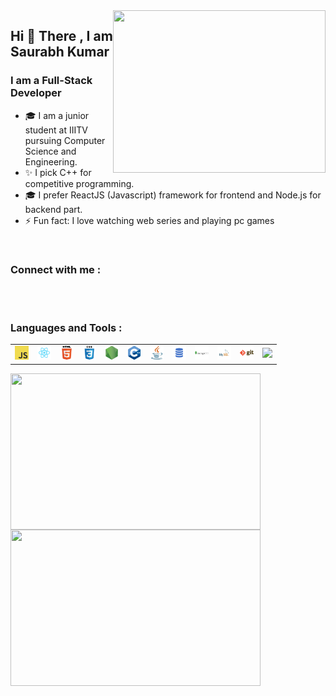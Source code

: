 
<img align="right" src="https://media.giphy.com/media/WTjXuYA2y4o3UZly3W/giphy.gif"  height="260px" width="340px"/>

## Hi 👋 There , I am Saurabh Kumar

### I am a Full-Stack Developer
- 🎓 I am a junior student at IIITV pursuing Computer Science and Engineering.
- ✨ I pick C++ for competitive programming.
- 🎓 I prefer ReactJS (Javascript) framework for frontend and Node.js for backend part.
- ⚡ Fun fact: I love watching web series and playing pc games

<br />

### Connect with me :

 [<img align="left" alt="" width="22px" 
 src="https://user-images.githubusercontent.com/47604864/102381927-d5b3dc00-3fef-11eb-892d-e65f16d9d199.png" />](https://www.linkedin.com/in/saurabh-kumar-6b24263b/)

[<img align="left" alt="" width="22px" 
 src="https://user-images.githubusercontent.com/47604864/102378076-6936de00-3feb-11eb-9f4a-2e57e5b69f3f.png" />](https://mail.google.com/mail/u/0/#inbox?compose=CllgCJNvNQnkGMtRVgXgWhTQfznttBHBZjclGpbjRmfncSqJSjzPTDNhDppXNqlSzRnTSpPLcCg)
 
 
 [<img align="left" alt="" width="22px" 
 src="https://user-images.githubusercontent.com/47604864/102374897-dd6f8280-3fe7-11eb-8476-b315e5044df1.png" />](https://www.instagram.com/saurabh_1006/)
 
 [<img align="left" alt="" width="22px" 
 src="https://user-images.githubusercontent.com/47604864/102375725-d8f79980-3fe8-11eb-82e0-ee54caa50d9f.png"  />](https://twitter.com/Saurabh_1005)    

<br />
<br />

### Languages and Tools :
<table>
<tr>
<td><img src="https://raw.githubusercontent.com/github/explore/80688e429a7d4ef2fca1e82350fe8e3517d3494d/topics/javascript/javascript.png" width="22px"/></td>


<td><img src="https://raw.githubusercontent.com/github/explore/80688e429a7d4ef2fca1e82350fe8e3517d3494d/topics/react/react.png" width="22px" /></td>


<td><img src="https://raw.githubusercontent.com/github/explore/80688e429a7d4ef2fca1e82350fe8e3517d3494d/topics/html/html.png" width="22px" /></td>


<td><img src="https://raw.githubusercontent.com/github/explore/80688e429a7d4ef2fca1e82350fe8e3517d3494d/topics/css/css.png" width="22px" /></td>


<td><img src="https://raw.githubusercontent.com/github/explore/80688e429a7d4ef2fca1e82350fe8e3517d3494d/topics/nodejs/nodejs.png" width="22px" /></td>


<td><img src="https://raw.githubusercontent.com/github/explore/80688e429a7d4ef2fca1e82350fe8e3517d3494d/topics/cpp/cpp.png" width="22px" /></td>


<td><img src="https://raw.githubusercontent.com/github/explore/80688e429a7d4ef2fca1e82350fe8e3517d3494d/topics/java/java.png" width="22px" /></td>


<td><img src="https://raw.githubusercontent.com/github/explore/80688e429a7d4ef2fca1e82350fe8e3517d3494d/topics/sql/sql.png" width="22px" /></td>


<td><img src="https://raw.githubusercontent.com/github/explore/80688e429a7d4ef2fca1e82350fe8e3517d3494d/topics/mongodb/mongodb.png" width="22px" /></td>


<td><img src="https://raw.githubusercontent.com/github/explore/80688e429a7d4ef2fca1e82350fe8e3517d3494d/topics/mysql/mysql.png" width="22px" /></td>

<td><img src="https://raw.githubusercontent.com/github/explore/80688e429a7d4ef2fca1e82350fe8e3517d3494d/topics/git/git.png" width="22px" /></td>

<td><img src="https://upload.wikimedia.org/wikipedia/commons/thumb/9/9a/Visual_Studio_Code_1.35_icon.svg/1200px-Visual_Studio_Code_1.35_icon.svg.png" width="22px" /></td>


</tr>
</table>

<img align="left" height="250px" width="400px" src="https://github-readme-stats.vercel.app/api?username=saukr1006&show_icons=true&theme=radical&count_private=true" />
<br/>
<br/>
<img align="center" height="250px" width="400px" src="https://github-readme-stats.vercel.app/api/top-langs/?username=saukr1006&layout=compact" />
<!--
**saukr1006/saukr1006** is a ✨ _special_ ✨ repository because its `README.md` (this file) appears on your GitHub profile.

Here are some ideas to get you started:

- 🔭 I’m currently working on ...
- 🌱 I’m currently learning ...
- 👯 I’m looking to collaborate on ...
- 🤔 I’m looking for help with ...
- 💬 Ask me about ...
- 📫 How to reach me: ...
- 😄 Pronouns: ...
- ⚡ Fun fact: ...
-->
